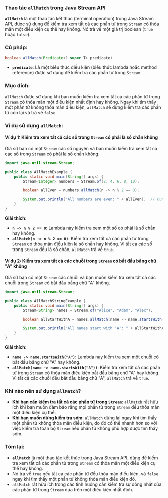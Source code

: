 ### Thao tác `allMatch` trong Java Stream API

**`allMatch`** là một thao tác kết thúc (terminal operation) trong Java Stream API, được sử dụng để kiểm tra xem tất cả các phần tử trong `Stream` có thỏa mãn một điều kiện cụ thể hay không. Nó trả về một giá trị boolean (`true` hoặc `false`).

### Cú pháp:
```java
boolean allMatch(Predicate<? super T> predicate)
```

- **`predicate`**: Là một biểu thức điều kiện (biểu thức lambda hoặc method reference) được sử dụng để kiểm tra các phần tử trong `Stream`.

### Mục đích:
`allMatch` được sử dụng khi bạn muốn kiểm tra xem tất cả các phần tử trong `Stream` có thỏa mãn một điều kiện nhất định hay không. Ngay khi tìm thấy một phần tử không thỏa mãn điều kiện, `allMatch` sẽ dừng kiểm tra các phần tử còn lại và trả về `false`.

### Ví dụ sử dụng `allMatch`:

#### Ví dụ 1: Kiểm tra xem tất cả các số trong `Stream` có phải là số chẵn không
Giả sử bạn có một `Stream` các số nguyên và bạn muốn kiểm tra xem tất cả các số trong `Stream` có phải là số chẵn không.

```java
import java.util.stream.Stream;

public class AllMatchExample {
    public static void main(String[] args) {
        Stream<Integer> numbers = Stream.of(2, 4, 6, 8, 10);

        boolean allEven = numbers.allMatch(n -> n % 2 == 0);

        System.out.println("All numbers are even: " + allEven);  // Output: All numbers are even: true
    }
}
```

**Giải thích**:
- **`n -> n % 2 == 0`**: Lambda này kiểm tra xem một số có phải là số chẵn hay không.
- **`allMatch(n -> n % 2 == 0)`**: Kiểm tra xem tất cả các phần tử trong `Stream` có thỏa mãn điều kiện là số chẵn hay không. Vì tất cả các số trong `Stream` đều là số chẵn, `allMatch` trả về `true`.

#### Ví dụ 2: Kiểm tra xem tất cả các chuỗi trong `Stream` có bắt đầu bằng chữ "A" không
Giả sử bạn có một `Stream` các chuỗi và bạn muốn kiểm tra xem tất cả các chuỗi trong `Stream` có bắt đầu bằng chữ "A" không.

```java
import java.util.stream.Stream;

public class AllMatchStringExample {
    public static void main(String[] args) {
        Stream<String> names = Stream.of("Alice", "Adam", "Alex");

        boolean allStartWithA = names.allMatch(name -> name.startsWith("A"));

        System.out.println("All names start with 'A': " + allStartWithA);  // Output: All names start with 'A': true
    }
}
```

**Giải thích**:
- **`name -> name.startsWith("A")`**: Lambda này kiểm tra xem một chuỗi có bắt đầu bằng chữ "A" hay không.
- **`allMatch(name -> name.startsWith("A"))`**: Kiểm tra xem tất cả các phần tử trong `Stream` có thỏa mãn điều kiện bắt đầu bằng chữ "A" hay không. Vì tất cả các chuỗi đều bắt đầu bằng chữ "A", `allMatch` trả về `true`.

### Khi nào nên sử dụng `allMatch`?

- **Khi bạn cần kiểm tra tất cả các phần tử trong `Stream`**: `allMatch` rất hữu ích khi bạn muốn đảm bảo rằng mọi phần tử trong `Stream` đều thỏa mãn một điều kiện cụ thể.
- **Khi bạn muốn dừng kiểm tra sớm**: `allMatch` dừng lại ngay khi tìm thấy một phần tử không thỏa mãn điều kiện, do đó có thể nhanh hơn so với việc kiểm tra toàn bộ `Stream` nếu phần tử không phù hợp được tìm thấy sớm.

### Tóm lại:
- **`allMatch`** là một thao tác kết thúc trong Java Stream API, dùng để kiểm tra xem tất cả các phần tử trong `Stream` có thỏa mãn một điều kiện cụ thể hay không.
- Nó trả về `true` nếu tất cả các phần tử đều thỏa mãn điều kiện, và `false` ngay khi tìm thấy một phần tử không thỏa mãn điều kiện đó.
- `allMatch` rất hữu ích trong các tình huống cần kiểm tra sự đồng nhất của các phần tử trong `Stream` dựa trên một điều kiện nhất định.